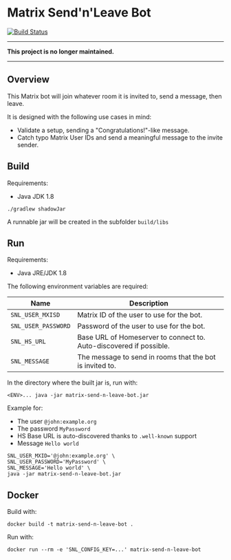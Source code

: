 # Matrix Send'n'Leave Bot
[![Build Status](https://travis-ci.org/kamax-matrix/matrix-send-n-leave-bot.svg?branch=master)](https://travis-ci.org/kamax-matrix/matrix-send-n-leave-bot)

---

**This project is no longer maintained.**

---

## Overview

This Matrix bot will join whatever room it is invited to, send a message, then leave.

It is designed with the following use cases in mind:
- Validate a setup, sending a "Congratulations!"-like message.
- Catch typo Matrix User IDs and send a meaningful message to the invite sender.

## Build
Requirements:
- Java JDK 1.8

```
./gradlew shadowJar
```

A runnable jar will be created in the subfolder `build/libs`

## Run
Requirements:
- Java JRE/JDK 1.8

The following environment variables are required:

| Name                | Description                                                        |
|---------------------|--------------------------------------------------------------------|
| `SNL_USER_MXISD`    | Matrix ID of the user to use for the bot.                          |
| `SNL_USER_PASSWORD` | Password of the user to use for the bot.                           |
| `SNL_HS_URL`        | Base URL of Homeserver to connect to. Auto-discovered if possible. |
| `SNL_MESSAGE`       | The message to send in rooms that the bot is invited to.           |

In the directory where the built jar is, run with:
```
<ENV>... java -jar matrix-send-n-leave-bot.jar
```

Example for:
- The user `@john:example.org`
- The password `MyPassword`
- HS Base URL is auto-discovered thanks to `.well-known` support
- Message `Hello world`

```
SNL_USER_MXID='@john:example.org' \
SNL_USER_PASSWORD='MyPassword' \
SNL_MESSAGE='Hello world' \
java -jar matrix-send-n-leave-bot.jar 
```

## Docker
Build with:
```
docker build -t matrix-send-n-leave-bot .
```

Run with:
```
docker run --rm -e 'SNL_CONFIG_KEY=...' matrix-send-n-leave-bot
```
